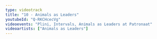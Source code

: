 ```yaml
---
type: videotrack
title: "10 - Animals as Leaders"
youtubeId: "Q-RKCHcecVg"
videoevents: "Plini, Intervals, Animals as Leaders at Patronaat"
videoartists: ["Animals as Leaders"]
---
```

